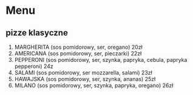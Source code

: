 # Menu

## pizze klasyczne

1. MARGHERITA (sos pomidorowy, ser, oregano) 20zł
2. AMERICANA (sos pomidorowy, ser, pieczarki) 22zł
3. PEPPERONI (sos pomidorowy, ser, szynka, papryka, cebula, papryka pepperoni) 24z
4. SALAMI (sos pomidorowy, ser mozzarella, salami) 23zł
5. HAWAJSKA (sos pomidorowy, ser, szynka, ananas) 25zł
6. MILANO (sos pomidorowy, ser, szynka, papryka, oregano) 26zł
